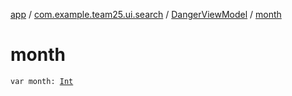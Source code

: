 [app](../../index.md) / [com.example.team25.ui.search](../index.md) / [DangerViewModel](index.md) / [month](./month.md)

# month

`var month: `[`Int`](https://kotlinlang.org/api/latest/jvm/stdlib/kotlin/-int/index.html)